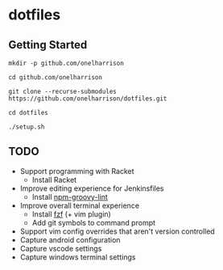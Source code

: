 # dotfiles

## Getting Started

```
mkdir -p github.com/onelharrison

cd github.com/onelharrison

git clone --recurse-submodules https://github.com/onelharrison/dotfiles.git

cd dotfiles

./setup.sh
```

## TODO

* Support programming with Racket
    * Install Racket
* Improve editing experience for Jenkinsfiles
    * Install [npm-groovy-lint](https://github.com/nvuillam/npm-groovy-lint)
* Improve overall terminal experience
    * Install [fzf](https://github.com/junegunn/fzf) (+ vim plugin)
    * Add git symbols to command prompt
* Support vim config overrides that aren't version controlled
* Capture android configuration
* Capture vscode settings
* Capture windows terminal settings
